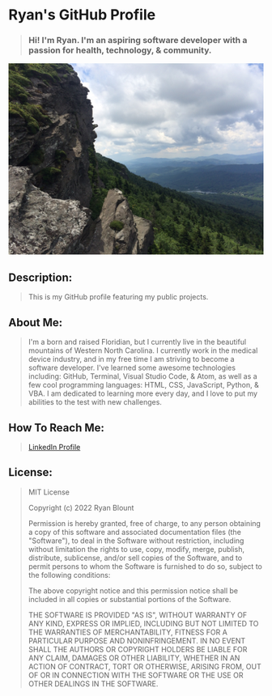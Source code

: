 # Ryan's GitHub Profile

> ### Hi! I'm Ryan. I'm an aspiring software developer with a passion for health, technology, & community.

![Grandfather Mountain](Images/Grandfather_Mountain.png "Grandfather Mountain")

## Description:

> This is my GitHub profile featuring my public projects.

## **About Me:**

> I'm a born and raised Floridian, but I currently live in the beautiful mountains of Western North Carolina. I currently work in the medical device industry, and in my free time I am striving to become a software developer. I've learned some awesome technologies including: GitHub, Terminal, Visual Studio Code, & Atom, as well as a few cool programming languages: HTML, CSS, JavaScript, Python, & VBA. I am dedicated to learning more every day, and I love to put my abilities to the test with new challenges.

## **How To Reach Me:**
  
> [LinkedIn Profile](https://linkedin.com/in/ryan-blount-6a9758230)  

## **License:**

> MIT License
>
> Copyright (c) 2022 Ryan Blount
>
> Permission is hereby granted, free of charge, to any person obtaining a copy
> of this software and associated documentation files (the "Software"), to deal
> in the Software without restriction, including without limitation the rights
> to use, copy, modify, merge, publish, distribute, sublicense, and/or sell
> copies of the Software, and to permit persons to whom the Software is
> furnished to do so, subject to the following conditions:
>
> The above copyright notice and this permission notice shall be included in all
> copies or substantial portions of the Software.
>
> THE SOFTWARE IS PROVIDED "AS IS", WITHOUT WARRANTY OF ANY KIND, EXPRESS OR
> IMPLIED, INCLUDING BUT NOT LIMITED TO THE WARRANTIES OF MERCHANTABILITY,
> FITNESS FOR A PARTICULAR PURPOSE AND NONINFRINGEMENT. IN NO EVENT SHALL THE
> AUTHORS OR COPYRIGHT HOLDERS BE LIABLE FOR ANY CLAIM, DAMAGES OR OTHER
> LIABILITY, WHETHER IN AN ACTION OF CONTRACT, TORT OR OTHERWISE, ARISING FROM,
> OUT OF OR IN CONNECTION WITH THE SOFTWARE OR THE USE OR OTHER DEALINGS IN THE
> SOFTWARE.
